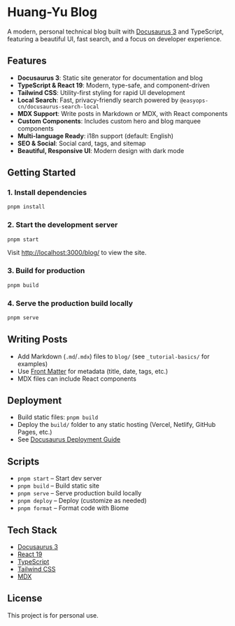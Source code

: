 # Huang-Yu Blog

A modern, personal technical blog built with [Docusaurus 3](https://docusaurus.io/) and TypeScript, featuring a beautiful UI, fast search, and a focus on developer experience.

## Features

- **Docusaurus 3**: Static site generator for documentation and blog
- **TypeScript & React 19**: Modern, type-safe, and component-driven
- **Tailwind CSS**: Utility-first styling for rapid UI development
- **Local Search**: Fast, privacy-friendly search powered by `@easyops-cn/docusaurus-search-local`
- **MDX Support**: Write posts in Markdown or MDX, with React components
- **Custom Components**: Includes custom hero and blog marquee components
- **Multi-language Ready**: i18n support (default: English)
- **SEO & Social**: Social card, tags, and sitemap
- **Beautiful, Responsive UI**: Modern design with dark mode

## Getting Started

### 1. Install dependencies

```bash
pnpm install
```

### 2. Start the development server

```bash
pnpm start
```

Visit [http://localhost:3000/blog/](http://localhost:3000/blog/) to view the site.

### 3. Build for production

```bash
pnpm build
```

### 4. Serve the production build locally

```bash
pnpm serve
```

## Writing Posts

- Add Markdown (`.md`/`.mdx`) files to `blog/` (see `_tutorial-basics/` for examples)
- Use [Front Matter](https://docusaurus.io/docs/markdown-features#front-matter) for metadata (title, date, tags, etc.)
- MDX files can include React components

## Deployment

- Build static files: `pnpm build`
- Deploy the `build/` folder to any static hosting (Vercel, Netlify, GitHub Pages, etc.)
- See [Docusaurus Deployment Guide](https://docusaurus.io/docs/deployment)

## Scripts

- `pnpm start` – Start dev server
- `pnpm build` – Build static site
- `pnpm serve` – Serve production build locally
- `pnpm deploy` – Deploy (customize as needed)
- `pnpm format` – Format code with Biome

## Tech Stack

- [Docusaurus 3](https://docusaurus.io/)
- [React 19](https://react.dev/)
- [TypeScript](https://www.typescriptlang.org/)
- [Tailwind CSS](https://tailwindcss.com/)
- [MDX](https://mdxjs.com/)

## License

This project is for personal use.